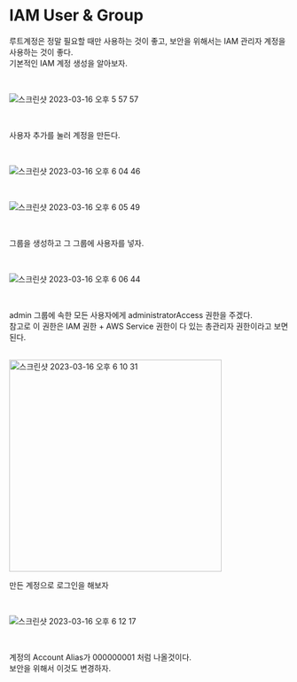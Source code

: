 # IAM User & Group

루트계정은 정말 필요할 때만 사용하는 것이 좋고, 보안을 위해서는 IAM 관리자 계정을 사용하는 것이 좋다.  
기본적인 IAM 계정 생성을 알아보자.

<br>

![스크린샷 2023-03-16 오후 5 57 57](https://user-images.githubusercontent.com/81137234/225566790-04021170-f5b9-4e17-92ce-940a45402dfe.png)

<br>

사용자 추가를 눌러 계정을 만든다.

<br>

![스크린샷 2023-03-16 오후 6 04 46](https://user-images.githubusercontent.com/81137234/225567554-8189a718-392a-45e1-b550-6b95d84fbb9a.png)

<br>

![스크린샷 2023-03-16 오후 6 05 49](https://user-images.githubusercontent.com/81137234/225567788-dfa37378-1b53-49eb-b646-81f38ddd848e.png)

<br>

그룹을 생성하고 그 그룹에 사용자를 넣자.

<br>

![스크린샷 2023-03-16 오후 6 06 44](https://user-images.githubusercontent.com/81137234/225568037-8916dcaa-504b-4f70-8ff3-8c90326ba895.png)

<br>

admin 그룹에 속한 모든 사용자에게 administratorAccess 권한을 주겠다.  
참고로 이 권한은 IAM 권한 + AWS Service 권한이 다 있는 총관리자 권한이라고 보면 된다.  

<br>

<img width="383" alt="스크린샷 2023-03-16 오후 6 10 31" src="https://user-images.githubusercontent.com/81137234/225569173-838d4420-46a5-44c7-a642-cee1531137a9.png">

<br>

만든 계정으로 로그인을 해보자

<br>

![스크린샷 2023-03-16 오후 6 12 17](https://user-images.githubusercontent.com/81137234/225569797-f47b0111-8b5f-4eb5-83f5-39ac4139bb37.png)

<br>

계정의 Account Alias가 000000001 처럼 나올것이다.  
보안을 위해서 이것도 변경하자.

<br>

